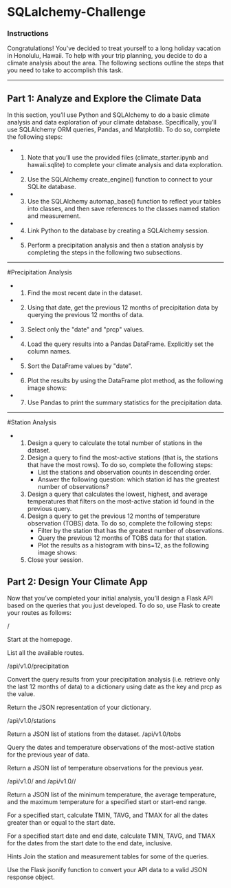 # SQLalchemy-Challenge

### Instructions
Congratulations! You've decided to treat yourself to a long holiday vacation in Honolulu, Hawaii. To help with your trip planning, you decide to do a climate analysis about the area. The following sections outline the steps that you need to take to accomplish this task.

--- 

## Part 1: Analyze and Explore the Climate Data
In this section, you’ll use Python and SQLAlchemy to do a basic climate analysis and data exploration of your climate database. Specifically, you’ll use SQLAlchemy ORM queries, Pandas, and Matplotlib. To do so, complete the following steps:

- 1. Note that you’ll use the provided files (climate_starter.ipynb and hawaii.sqlite) to complete your climate analysis and data exploration.
- 2. Use the SQLAlchemy create_engine() function to connect to your SQLite database.
- 3. Use the SQLAlchemy automap_base() function to reflect your tables into classes, and then save references to the classes named station and measurement.
- 4. Link Python to the database by creating a SQLAlchemy session.
- 5. Perform a precipitation analysis and then a station analysis by completing the steps in the following two subsections.

--- 

#Precipitation Analysis

- 1. Find the most recent date in the dataset.
- 2. Using that date, get the previous 12 months of precipitation data by querying the previous 12 months of data.
- 3. Select only the "date" and "prcp" values.
- 4. Load the query results into a Pandas DataFrame. Explicitly set the column names.
- 5. Sort the DataFrame values by "date".
- 6. Plot the results by using the DataFrame plot method, as the following image shows:
- 7. Use Pandas to print the summary statistics for the precipitation data.

 ---

 
#Station Analysis
- 1. Design a query to calculate the total number of stations in the dataset.
  2. Design a query to find the most-active stations (that is, the stations that have the most rows). To do so, complete the following steps:
     - List the stations and observation counts in descending order.
     - Answer the following question: which station id has the greatest number of observations?
  3. Design a query that calculates the lowest, highest, and average temperatures that filters on the most-active station id found in the     previous query.
  4. Design a query to get the previous 12 months of temperature observation (TOBS) data. To do so, complete the following steps:
     - Filter by the station that has the greatest number of observations.
     - Query the previous 12 months of TOBS data for that station.
     - Plot the results as a histogram with bins=12, as the following image shows:
  5. Close your session.


 ## Part 2: Design Your Climate App 
 Now that you’ve completed your initial analysis, you’ll design a Flask API based on the queries that you just developed. To do so, use Flask to create your routes as follows:

/

Start at the homepage.

List all the available routes.

/api/v1.0/precipitation

Convert the query results from your precipitation analysis (i.e. retrieve only the last 12 months of data) to a dictionary using date as the key and prcp as the value.

Return the JSON representation of your dictionary.

/api/v1.0/stations

Return a JSON list of stations from the dataset.
/api/v1.0/tobs

Query the dates and temperature observations of the most-active station for the previous year of data.

Return a JSON list of temperature observations for the previous year.

/api/v1.0/<start> and /api/v1.0/<start>/<end>

Return a JSON list of the minimum temperature, the average temperature, and the maximum temperature for a specified start or start-end range.

For a specified start, calculate TMIN, TAVG, and TMAX for all the dates greater than or equal to the start date.

For a specified start date and end date, calculate TMIN, TAVG, and TMAX for the dates from the start date to the end date, inclusive.

Hints
Join the station and measurement tables for some of the queries.

Use the Flask jsonify function to convert your API data to a valid JSON response object.


